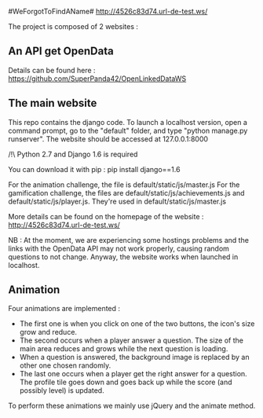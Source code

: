 #WeForgotToFindAName#
http://4526c83d74.url-de-test.ws/

The project is composed of 2 websites : 

## An API get OpenData ##

Details can be found here : https://github.com/SuperPanda42/OpenLinkedDataWS

## The main website ##

This repo contains the django code.
To launch a localhost version, open a command prompt, go to the "default" folder, and type "python manage.py runserver".
The website should be accessed at 127.0.0.1:8000

/!\ Python 2.7 and Django 1.6 is required

You can download it with pip :
pip install django==1.6

For the animation challenge, the file is default/static/js/master.js
For the gamification challenge, the files are default/static/js/achievements.js and default/static/js/player.js. They're used in default/static/js/master.js

More details can be found on the homepage of the website : http://4526c83d74.url-de-test.ws/

NB : At the moment, we are experiencing some hostings problems and the links with the OpenData API may not work properly, causing random questions to not change.
Anyway, the website works when launched in localhost.

## Animation ##

Four animations are implemented :

- The first one is when you click on one of the two buttons, the icon's size grow and reduce.
- The second occurs when a player answer a question. The size of the main area reduces and grows while the next question is loading.
- When a question is answered, the background image is replaced by an other one chosen randomly.
- The last one occurs when a player get the right answer for a question. The profile tile goes down and goes back up while the score (and possibly level) is updated.

To perform these animations we mainly use jQuery and the animate method.
